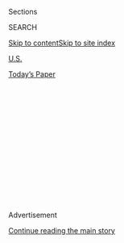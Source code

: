<div id="app">

<div>

<div>

<div>

<div class="NYTAppHideMasthead css-1q2w90k e1suatyy0">

<div class="section css-ui9rw0 e1suatyy2">

<div class="css-eph4ug er09x8g0">

<div class="css-6n7j50">

</div>

<span class="css-1dv1kvn">Sections</span>

<div class="css-10488qs">

<span class="css-1dv1kvn">SEARCH</span>

</div>

[Skip to content](#site-content)[Skip to site
index](#site-index)

</div>

<div id="masthead-section-label" class="css-1wr3we4 eaxe0e00">

[U.S.](https://www.nytimes.com/section/us)

</div>

<div class="css-10698na e1huz5gh0">

</div>

</div>

<div id="masthead-bar-one" class="section hasLinks css-15hmgas e1csuq9d3">

<div class="css-uqyvli e1csuq9d0">

</div>

<div class="css-1uqjmks e1csuq9d1">

</div>

<div class="css-9e9ivx">

[](https://myaccount.nytimes.com/auth/login?response_type=cookie&client_id=vi)

</div>

<div class="css-1bvtpon e1csuq9d2">

[Today’s
Paper](https://www.nytimes.com/section/todayspaper)

</div>

</div>

</div>

</div>

<div data-aria-hidden="false">

<div id="site-content" data-role="main">

<div>

<div class="css-1aor85t" style="opacity:0.000000001;z-index:-1;visibility:hidden">

<div class="css-1hqnpie">

<div class="css-epjblv">

<span class="css-17xtcya">[U.S.](/section/us)</span><span class="css-x15j1o">|</span><span class="css-fwqvlz">Census
Bureau Adds Top-Level Political Posts, Raising Fears for 2020
Count</span>

</div>

<div class="css-k008qs">

<div class="css-1iwv8en">

<span class="css-18z7m18"></span>

<div>

</div>

</div>

<span class="css-1n6z4y">https://nyti.ms/2Va02Jd</span>

<div class="css-1705lsu">

<div class="css-4xjgmj">

<div class="css-4skfbu" data-role="toolbar" data-aria-label="Social Media Share buttons, Save button, and Comments Panel with current comment count" data-testid="share-tools">

  - 
  - 
  - 
  - 
    
    <div class="css-6n7j50">
    
    </div>

  - 

</div>

</div>

</div>

</div>

</div>

</div>

<div id="NYT_TOP_BANNER_REGION" class="css-13pd83m">

</div>

<div id="top-wrapper" class="css-1sy8kpn">

<div id="top-slug" class="css-l9onyx">

Advertisement

</div>

[Continue reading the main
story](#after-top)

<div class="ad top-wrapper" style="text-align:center;height:100%;display:block;min-height:250px">

<div id="top" class="place-ad" data-position="top" data-size-key="top">

</div>

</div>

<div id="after-top">

</div>

</div>

<div>

<div id="sponsor-wrapper" class="css-1hyfx7x">

<div id="sponsor-slug" class="css-19vbshk">

Supported by

</div>

[Continue reading the main
story](#after-sponsor)

<div id="sponsor" class="ad sponsor-wrapper" style="text-align:center;height:100%;display:block">

</div>

<div id="after-sponsor">

</div>

</div>

<div class="css-186x18t">

</div>

<div class="css-1vkm6nb ehdk2mb0">

# Census Bureau Adds Top-Level Political Posts, Raising Fears for 2020 Count

</div>

The census, which is constitutionally mandated to count every person in
the country, has traditionally been carried out in a rigidly nonpartisan
fashion.

<div class="css-79elbk" data-testid="photoviewer-wrapper">

<div class="css-z3e15g" data-testid="photoviewer-wrapper-hidden">

</div>

<div class="css-1a48zt4 ehw59r15" data-testid="photoviewer-children">

![<span class="css-16f3y1r e13ogyst0" data-aria-hidden="true">Critics
fear that the census, which is used to apportion federal dollars and
political representation, has become increasingly
politicized.</span><span class="css-cnj6d5 e1z0qqy90" itemprop="copyrightHolder"><span class="css-1ly73wi e1tej78p0">Credit...</span><span><span>Justin
Sullivan/Getty
Images</span></span></span>](https://static01.nyt.com/images/2020/07/22/us/22census/merlin_170753940_88eb31f9-ce4f-48d2-bdfb-92e5ef59c515-articleLarge.jpg?quality=75&auto=webp&disable=upscale)

</div>

</div>

<div class="css-18e8msd">

<div class="css-vp77d3 epjyd6m0">

<div class="css-1baulvz">

By [<span class="css-1baulvz last-byline" itemprop="name">Michael
Wines</span>](https://www.nytimes.com/by/michael-wines)

</div>

</div>

  - 
    
    <div class="css-ld3wwf e16638kd2">
    
    Published June 23, 2020Updated July 28,
    2020
    
    </div>

  - 
    
    <div class="css-4xjgmj">
    
    <div class="css-pvvomx" data-role="toolbar" data-aria-label="Social Media Share buttons, Save button, and Comments Panel with current comment count" data-testid="share-tools">
    
      - 
      - 
      - 
      - 
        
        <div class="css-6n7j50">
        
        </div>
    
      - 
    
    </div>
    
    </div>

</div>

</div>

<div class="section meteredContent css-1r7ky0e" name="articleBody" itemprop="articleBody">

<div class="css-1fanzo5 StoryBodyCompanionColumn">

<div class="css-53u6y8">

WASHINGTON — The [Census
Bureau](https://www.nytimes.com/2020/07/28/us/trump-census.html) said on
Tuesday that it had created two new top-level positions and filled them
with political appointees from outside the agency, an unprecedented move
that revived concerns the national population count has turned
increasingly partisan.

The census, which is constitutionally mandated to count every person in
the country every decade, has traditionally been carried out in a
rigidly nonpartisan fashion.

But critics fear that the appointments are the latest sign that the
census, which is used to apportion federal dollars and political
representation, has become increasingly politicized — and a way for
Republicans to bend census results to advance their electoral interests.

Tuesday’s announcement comes almost one year after the Supreme Court
ruled that the administration could not ask census respondents whether
they were American citizens. This ended a bitter legal battle over
charges that Republicans were trying to deter immigrants, ethnic
minorities and others who tend to vote Democratic from responding to the
survey.

</div>

</div>

<div class="css-1fanzo5 StoryBodyCompanionColumn">

<div class="css-53u6y8">

Until now, only the director of the Census Bureau, its congressional
liaison and its spokesperson have been political appointees. And for
decades, the agency’s directors and top managers have been career
statisticians, economists and survey methodologists — sometimes eminent
ones.

But neither appointee announced on Tuesday appears to have the extensive
experience in census issues or administration that is traditional for
such senior roles at the bureau.

[In a news
release](https://www.census.gov/newsroom/press-releases/2020/statement-new-staff.html),
the bureau’s director, Steven Dillingham, said Nathaniel T. Cogley, a
professor who heads the government department at a Texas university,
would take a new position as deputy director for policy.

Mr. Cogley, who received a Ph.D. in political science from Yale
University in 2013, is an assistant professor at Tarleton State
University in Stephenville, Texas. [His
résumé](http://nathanielcogley.com/Nathaniel-Terence-Cogley-CV.pdf)
lists dozens of appearances on television and radio programs as a
commentator on political issues, as well as opinion pieces in which he
has criticized technical aspects of the Democratic House’s impeachment
case against President Trump.

Mr. Dillingham also said Mr. Cogley’s senior adviser would be Adam
Korzeniewski, described on a LinkedIn page bearing his name as a former
political consultant for Republican candidates who most recently worked
for five months in a Census Bureau field job in New York.

</div>

</div>

<div class="css-1fanzo5 StoryBodyCompanionColumn">

<div class="css-53u6y8">

Mr. Korzeniewski earned a bachelor’s degree in statistics and computer
science in 2017 from Columbia University, according to the LinkedIn
page, which appears to have been taken down. Before then, according to
the profile, Mr. Korzeniewski spent five years in the Marines, including
a stretch in Afghanistan.

The two men have been working since April as advisers to a deputy of
Commerce Secretary Wilbur L. Ross Jr., who oversees the Census Bureau.
The news release said they would “help the bureau achieve a complete and
accurate 2020 census and study future improvements” in technology and
data collection.

“The importance of more and better data for decision making will
continue as the heart of the Census Bureau mission,” the release stated.

The announcement quickly drew sharp criticism from outside experts and
groups that have been pressing for a complete and nonpartisan census.
And it comes on the heels of recent White House moves to fire the heads
of two other traditionally nonpartisan federal agencies — [the Post
Office](https://www.nytimes.com/2020/05/07/us/politics/postmaster-general-louis-dejoy.html)
and [Voice of
America](https://www.nytimes.com/2020/06/15/us/politics/voice-of-american-resignations.html)
— and replace them with Trump loyalists.

A veteran private consultant on census issues for business and nonprofit
groups, Terri Ann Lowenthal, called the Census Bureau appointments
“deeply disturbing.”

“Their proximity to the director and lack of relevant expertise suggest
a thinly veiled effort to interfere in the implementation and outcome of
the 2020 census for the administration’s benefit,” said Ms. Lowenthal,
who oversaw a review of federal statistical operations for President
Barack Obama’s 2008 transition team. “It’s hard to draw any other
conclusion.”

Representative Carolyn B. Maloney of New York, the Democratic chair of a
House committee overseeing the bureau, called the appointees “political
operatives” chosen by the Trump administration and accused officials of
“using the census for political gain.”

</div>

</div>

<div class="css-1fanzo5 StoryBodyCompanionColumn">

<div class="css-53u6y8">

Kenneth Prewitt, a Columbia University professor who headed the Census
Bureau during the 2000 count, called the appointments “a frightening
development.”

“Two decades ago, I said it was impossible for the White House to
manipulate data in such a way as to affect the distribution of seats in
Congress,” he said. “I was wrong. If this plays out as we fear, this
would be a partisan use of the census that is unprecedented.”

The bureau did not immediately respond to requests for comment on the
reaction or for interviews with the two appointees.

Last year the administration [lost a pitched legal
battle](https://www.nytimes.com/2019/07/02/us/trump-census-citizenship-question.html)
over the census that centered on charges that the White House was trying
to rig the population count to benefit Republicans.

In that fight, Mr. Ross sought to add a question on citizenship to the
census questionnaire, saying it was needed to better enforce civil
rights laws. The Supreme Court rejected that explanation as not
credible, and much of the evidence suggested that his [real motive was
to discourage racial and ethnic
minorities](https://www.nytimes.com/2019/05/30/us/census-citizenship-question-hofeller.html)
from filling out census forms.

The resulting population totals would have depicted an older, whiter
America than actually exists, boosting the power of the Republican
Party’s core constituency when census totals are used to draw new
political boundaries next year.

Some veteran Census Bureau officials are increasingly worried that the
new appointees will seek to skew the 2020 census totals in a similarly
inaccurate way, accomplishing what the battle over the citizenship
question failed to achieve.

</div>

</div>

<div class="css-1fanzo5 StoryBodyCompanionColumn">

<div class="css-53u6y8">

Since arriving at the Commerce Department in April, Mr. Cogley and Mr.
Korzeniewski have met with several Census Bureau officials to discuss
the agency’s operations. According to one senior census official who
spoke on condition of anonymity for fear of retribution, they have
repeatedly questioned the need for census operations that focus on
accurately counting the nation’s hardest-to-reach residents.

Those so-called hard-to-count populations — overwhelmingly minorities
and lower-income residents — are the last crucial segment that the 2020
census has yet to reach, the people who have not responded to repeated
requests to turn in their census forms.

In a normal census, the bureau dispatches an army of field workers
during the summer to knock on doors and count those populations in
person. But the coronavirus pandemic has halted those efforts for
months, and the bureau only now is starting to gear up for that part of
the count.

Sheelagh McNeill contributed research

</div>

</div>

</div>

<div>

</div>

<div>

</div>

<div>

</div>

<div>

<div id="bottom-wrapper" class="css-1ede5it">

<div id="bottom-slug" class="css-l9onyx">

Advertisement

</div>

[Continue reading the main
story](#after-bottom)

<div id="bottom" class="ad bottom-wrapper" style="text-align:center;height:100%;display:block;min-height:90px">

</div>

<div id="after-bottom">

</div>

</div>

</div>

</div>

</div>

## Site Index

<div>

</div>

## Site Information Navigation

  - [© <span>2020</span> <span>The New York Times
    Company</span>](https://help.nytimes.com/hc/en-us/articles/115014792127-Copyright-notice)

<!-- end list -->

  - [NYTCo](https://www.nytco.com/)
  - [Contact
    Us](https://help.nytimes.com/hc/en-us/articles/115015385887-Contact-Us)
  - [Work with us](https://www.nytco.com/careers/)
  - [Advertise](https://nytmediakit.com/)
  - [T Brand Studio](http://www.tbrandstudio.com/)
  - [Your Ad
    Choices](https://www.nytimes.com/privacy/cookie-policy#how-do-i-manage-trackers)
  - [Privacy](https://www.nytimes.com/privacy)
  - [Terms of
    Service](https://help.nytimes.com/hc/en-us/articles/115014893428-Terms-of-service)
  - [Terms of
    Sale](https://help.nytimes.com/hc/en-us/articles/115014893968-Terms-of-sale)
  - [Site
    Map](https://spiderbites.nytimes.com)
  - [Help](https://help.nytimes.com/hc/en-us)
  - [Subscriptions](https://www.nytimes.com/subscription?campaignId=37WXW)

</div>

</div>

</div>

</div>
